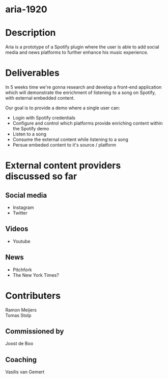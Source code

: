 # aria-1920

# Description
Aria is a prototype of a Spotify plugin where the user is able to add social media and news platforms to further enhance his music experience.

# Deliverables 
In 5 weeks time we're gonna research and develop a front-end application which will demonstrate the enrichment of listening to a song on Spotify, with external embedded content. 

Our goal is to provide a demo where a single user can:
* Login with Spotify credentials
* Configure and control which platforms provide enriching content within the Spotify demo
* Listen to a song 
* Consume the external content while listening to a song
* Persue embeded content to it's source / platform

# External content providers discussed so far

## Social media
* Instagram 
* Twitter

## Videos
* Youtube

## News
* Pitchfork
* The New York Times?

# Contributers
Ramon Meijers  
Tomas Stolp

## Commissioned by
Joost de Boo

## Coaching
Vasilis van Gemert
